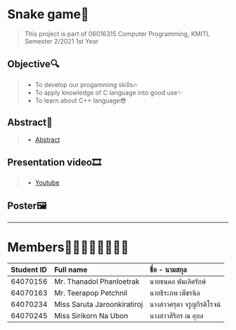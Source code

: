 # Snake game:snake:
> This project is part of 06016315 Computer Programming, KMITL Semester 2/2021 1st Year
## Objective:mag:
> * To develop our progamming skills🔥
> * To apply knowledge of C language into good use:sparkles:
> * To learn about C++ language:sunglasses:
## Abstract:page_facing_up:
> * [Abstract](https://docs.google.com/document/d/1N7dn1_y60XxvFgWz14g83KMglwUcxoq071dXkQOUyfU/edit)
## Presentation video🎞️
> * [Youtube](https://youtu.be/4sPse-E0YxQ)
## Poster🖼️
>
---
# Members👨‍💻:woman_technologist::man_technologist::woman_technologist:

| Student ID | Full name | ชื่อ - นามสกุล |
| :-------- | :-------- | :-------- |
|   64070156   |   Mr. Thanadol Phanloetrak   |   นายธนดล	พันเลิศรักษ์   |
|   64070163   |   Mr. Teerapop Petchnil   |   นายธีระภพ	เพ็ชรนิล   |
|   64070234   |   Miss Saruta Jaroonkiratiroj   |   นางสาวศรุตา	จรูญกีรติโรจน์   |
|   64070245   |   Miss Sirikorn Na Ubon   |   นางสาวสิริกร 	ณ อุบล   |
